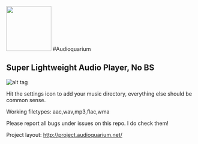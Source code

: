 <img src="http://i.imgur.com/LjplVc8.png" width="120">
#Audioquarium 


## Super Lightweight Audio Player, No BS

![alt tag](http://i.imgur.com/4r3PEfL.png)

Hit the settings icon to add your music directory, everything else should be common sense.

Working filetypes: aac,wav,mp3,flac,wma

Please report all bugs under issues on this repo. I do check them!

Project layout: http://project.audioquarium.net/
